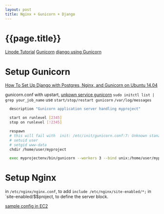 ```yaml
---
layout: post
title: Nginx + Gunicorn + Django
---
```


{{page.title}}
===============

[Linode Tutorial](https://www.linode.com/docs/web-servers/nginx/how-to-configure-nginx/)
[Gunicorn](http://docs.gunicorn.org/en/stable/deploy.html)
[django using Gunicorn](https://docs.djangoproject.com/en/1.11/howto/deployment/wsgi/gunicorn/)


# Setup Gunicorn
[How To Set Up Django with Postgres, Nginx, and Gunicorn on Ubuntu 14.04 ](https://www.digitalocean.com/community/tutorials/how-to-set-up-django-with-postgres-nginx-and-gunicorn-on-ubuntu-14-04#configure-nginx-to-proxy-pass-to-gunicorn)


gunicorn.conf with upstart, [unkown service gunicorn](https://askubuntu.com/questions/30796/upstart-script-doesnt-start)
`sudo initctl list | grep your_job_name`
use `start/stop/restart gunicorn`
`/var/log/messages`

```sh
  description "Gunicorn application server handling myproject"

  start on runlevel [2345]
  stop on runlevel [!2345]

  respawn
  # this will fail with  init: /etc/init/gunicorn.conf:7: Unknown stanza
  # setuid user
  # setgid www-data
  chdir /home/user/myproject

  exec myprojectenv/bin/gunicorn --workers 3 --bind unix:/home/user/myproject/myproject.sock myproject.wsgi:application
```

# Setup Nginx
in `/etc/nginx/nginx.conf`, to add `include /etc/nginx/site-enabled/*;`
in `site-enabled/$$project, to define the server block.

[sample config in EC2](https://serverfault.com/questions/351559/nginx-without-server-name-and-using-only-static-ip-address) 

